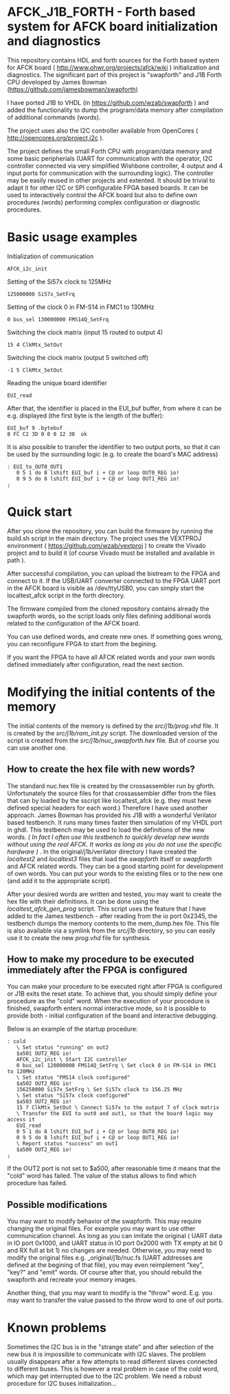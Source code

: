 # AFCK_J1B_FORTH - Forth based system for AFCK board initialization and diagnostics
This repository contains HDL and forth sources for the Forth based system for AFCK board ( http://www.ohwr.org/projects/afck/wiki ) initialization and diagnostics. 
The significant part of this project is "swapforth" and J1B Forth CPU developed by James Bowman (https://github.com/jamesbowman/swapforth)

I have ported J1B to VHDL (in https://github.com/wzab/swapforth ) and added the functionality to dump the program/data memory
after compilation of additional commands (words).

The project uses also the I2C controller available from OpenCores ( http://opencores.org/project,i2c ).

The project defines the small Forth CPU with program/data memory and some basic peripherials (UART for communication with 
the operator, I2C controller connected via very simplified Wishbone controller, 4 output and 4 input ports for communication
with the surrounding logic). The controller may be easily reused in other projects and extented. It should be trivial
to adapt it for other I2C or SPI configurable FPGA based boards.
It can be used to interactively control the AFCK board but also to define own procedures (words) performing complex configuration or diagnostic procedures.

# Basic usage examples

Initialization of communication

    AFCK_i2c_init

Setting of the Si57x clock to 125MHz

    125000000 Si57x_SetFrq

Setting of the clock 0 in FM-S14 in FMC1 to 130MHz

    0 bus_sel 130000000 FMS14Q_SetFrq
    
Switching the clock matrix (input 15 routed to output 4)

    15 4 ClkMtx_SetOut

Switching the clock matrix (output 5 switched off)

    -1 5 ClkMtx_SetOut
    
Reading the unique board identifier

    EUI_read
    
After that, the identifier is placed in the EUI_buf buffer, from where it can be e.g. displayed (the first byte
is the length of the buffer):

    EUI_buf 9 .bytebuf
    8 FC C2 3D 0 0 0 12 30  ok
    
It is also possible to transfer the identifier to two output ports, so that it can be used by the 
surrounding logic (e.g. to create the board's MAC address)

    : EUI_to_OUT0_OUT1
       0 5 1 do 8 lshift EUI_buf i + C@ or loop OUT0_REG io!
       0 9 5 do 8 lshift EUI_buf i + C@ or loop OUT1_REG io!
    ;

# Quick start

After you clone the repository, you can build the firmware by running the build.sh script in the main directory.
The project uses the VEXTPROJ environment ( https://github.com/wzab/vextproj ) to create the Vivado project and
to build it (of course Vivado must be installed and available in path ).

After successful compilation, you can upload the bistream to the FPGA and connect to it.
If the USB/UART converter connected to the FPGA UART port in the AFCK board is visible as /dev/ttyUSB0, you
can simply start the localtest_afck script in the forth directory.

The firmware compiled from the cloned repository contains already the swapforth words, so the script loads
only files defining additional words related to the configuration of the AFCK board.

You can use defined words, and create new ones. If something goes wrong, you can reconfigure FPGA to start from the begining.

If you want the FPGA to have all AFCK related words and your own words defined immediately after configuration, read the next section.

# Modifying the initial contents of the memory

The initial contents of the memory is defined by the _src/j1b/prog.vhd_ file. It is created by the _src/j1b/ram\_init.py_ script.
The downloaded version of the script is created from the _src/j1b/nuc\_swapforth.hex_ file. But of course you can use another one.

## How to create the hex file with new words?

The standard nuc.hex file is created by the crossassembler run by gforth. Unfortunately the source files for that crossassembler differ from the files that can by loaded by the sscript like localtest_afck (e.g. they must heve defined 
special headers for each word.)
Therefore I have used another approach. James Bowman has provided his J1B with a wonderful Verilator based testbench.
It runs many times faster then simulation of my VHDL port in ghdl.
This testbench may be used to load the definitions of the new words. *( In fact I often use this testbench to quickly
develop new words without using the real AFCK. It works as long as you do not use the specific hardware )* .
In the original/j1b/verilator directory I have created the _localtest2_ and _localtest3_ files that load the _swapforth_ itself or _swapforth_ and AFCK related words. 
They can be a good starting point for development of own words. You can put your words to the existing files or to the new one
(and add it to the appropriate script).

After your desired words are written and tested, you may want to create the hex file with their definitions. It can be done using the _localtest\_afck\_gen\_prog_ script. This script uses the feature that I have added to the James testbench - after reading from the io port 0x2345, the testbench dumps the memory contents to the mem_dump.hex file. This file is also available via a symlink from the _src/j1b_ directory, so you can easily use it to create the new _prog.vhd_ file for synthesis.

## How to make my procedure to be executed immediately after the FPGA is configured

You can make your procedure to be executed right after FPGA is configured or J1B exits the reset state. To achieve that,
you should simply define your procedure as the "cold" word.
When the execution of your procedure is finished, swapforth enters normal interactive mode, so it is possible to provide
both - initial configuration of the board and interactive debugging.

Below is an example of the startup procedure:

    : cold
       \ Set status "running" on out2
       $a501 OUT2_REG io!
       AFCK_i2c_init \ Start I2C controller
       0 bus_sel 120000000 FMS14Q_SetFrq \ Set clock 0 in FM-S14 in FMC1 to 120MHz
       \ Set status "FMS14 clock configured"
       $a502 OUT2_REG io!
       156250000 Si57x_SetFrq \ Set Si57x clock to 156.25 MHz
       \ Set status "Si57x clock configured"
       $a503 OUT2_REG io!
       15 7 ClkMtx_SetOut \ Connect Si57x to the output 7 of clock matrix
       \ Transfer the EUI to out0 and out1, so that the board logic may access it
       EUI_read
       0 5 1 do 8 lshift EUI_buf i + C@ or loop OUT0_REG io!
       0 9 5 do 8 lshift EUI_buf i + C@ or loop OUT1_REG io!
       \ Report status "success" on out1
       $a500 OUT2_REG io!
    ;   

If the OUT2 port is not set to $a500, after reasonable time it means that the "cold" word has failed. The value of the status allows to find which procedure has failed.

## Possible modifications

You may want to modify behavior of the swapforth. This may require changing the original files. For example you may
want to use other communication channel. As long as you can imitate the original ( UART data in IO port 0x1000, and UART status in IO port 0x2000 with TX empty at bit 0 and RX full at bit 1) no changes are needed. Otherwise, you may need to modify
the original files e.g. _original/j1b/nuc.fs (UART addresses are defined at the begining of that file), you may even reimplement "key", "key?" and "emit" words. Of course after that, you should rebuild the swapforth and recreate your memory images.

Another thing, that you may want to modify is the "throw" word. E.g. you may want to transfer the value passed to the _throw_ word to one of _out_ ports.

# Known problems

Sometimes the I2C bus is in the "strange state" and after selection of the new bus it is impossible to communicate with I2C slaves. The problem usually disappears after a few attempts to read different slaves connected to different buses.
This is however a real problem in case of the _cold_ word, which may get interrupted due to the I2C problem.
We need a robust procedure for I2C buses initialization...
